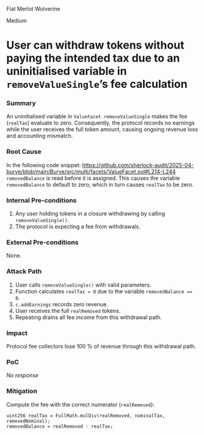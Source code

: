Flat Merlot Wolverine

Medium

# User can withdraw tokens without paying the intended tax due to an uninitialised variable in `removeValueSingle`’s fee calculation

### Summary

An uninitialised variable in `ValueFacet.removeValueSingle` makes the fee (`realTax`) evaluate to zero. Consequently, the protocol records no earnings while the user receives the full token amount, causing ongoing revenue loss and accounting mismatch.


### Root Cause

In the following code snippet: 
https://github.com/sherlock-audit/2025-04-burve/blob/main/Burve/src/multi/facets/ValueFacet.sol#L214-L244
`removedBalance` is read before it is assigned. This causes the variable `removedBalance` to default to zero, which in turn causes `realTax` to be zero.

### Internal Pre-conditions

1. Any user holding tokens in a closure withdrawing by calling `removeValueSingle()`.
2. The protocol is expecting a fee from withdrawals.

### External Pre-conditions

None.

### Attack Path

1. User calls `removeValueSingle()` with valid parameters.
2. Function calculates `realTax = 0` due to the variable `removedBalance == 0`.
3. `c.addEarnings` records zero revenue.
4. User receives the full `realRemoved` tokens.
5. Repeating drains all fee income from this withdrawal path.

### Impact

Protocol fee collectors lose 100 % of revenue through this withdrawal path.

### PoC

_No response_

### Mitigation

Compute the fee with the correct numerator (`realRemoved`): 
```solidity
uint256 realTax = FullMath.mulDiv(realRemoved, nominalTax, removedNominal);
removedBalance = realRemoved - realTax;
```